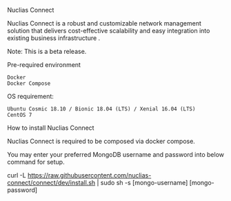 Nuclias Connect 

Nuclias Connect is a robust and customizable network management solution that delivers cost-effective scalability and easy integration into existing business infrastructure .

Note: This is a beta release. 

 

Pre-required environment

    Docker
    Docker Compose

 

OS requirement: 

    Ubuntu Cosmic 18.10 / Bionic 18.04 (LTS) / Xenial 16.04 (LTS)
    CentOS 7

 

How to install Nuclias Connect 

Nuclias Connect is required to be composed via docker compose.

 

You may enter your preferred MongoDB username and password into below command for setup. 

 

curl -L https://raw.githubusercontent.com/nuclias-connect/connect/dev/install.sh | sudo sh -s [mongo-username] [mongo-password] 
